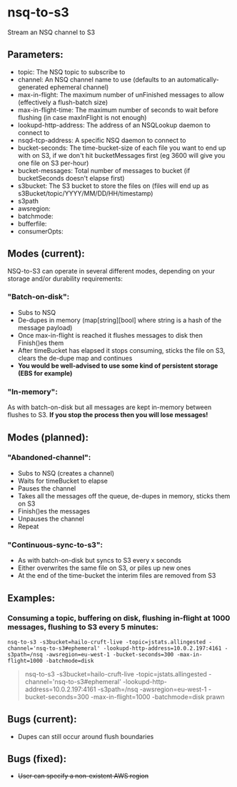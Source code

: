 # nsq-to-s3
Stream an NSQ channel to S3

## Parameters:
* topic: The NSQ topic to subscribe to
* channel: An NSQ channel name to use (defaults to an automatically-generated ephemeral channel)
* max-in-flight: The maximum number of unFinished messages to allow (effectively a flush-batch size)
* max-in-flight-time: The maximum number of seconds to wait before flushing (in case maxInFlight is not enough)
* lookupd-http-address: The address of an NSQLookup daemon to connect to
* nsqd-tcp-address: A specific NSQ daemon to connect to
* bucket-seconds: The time-bucket-size of each file you want to end up with on S3, if we don't hit bucketMessages first (eg 3600 will give you one file on S3 per-hour)
* bucket-messages: Total number of messages to bucket (if bucketSeconds doesn't elapse first)
* s3bucket: The S3 bucket to store the files on (files will end up as s3Bucket/topic/YYYY/MM/DD/HH/timestamp)
* s3path
* awsregion: 
* batchmode: 
* bufferfile: 
* consumerOpts: 

## Modes (current):
NSQ-to-S3 can operate in several different modes, depending on your storage and/or durability requirements:

### "Batch-on-disk":
  * Subs to NSQ
  * De-dupes in memory (map[string][bool] where string is a hash of the message payload)
  * Once max-in-flight is reached it flushes messages to disk then Finish()es them
  * After timeBucket has elapsed it stops consuming, sticks the file on S3, clears the de-dupe map and continues
  * **You would be well-advised to use some kind of persistent storage (EBS for example)**

### "In-memory":
As with batch-on-disk but all messages are kept in-memory between flushes to S3. **If you stop the process then you will lose messages!**

## Modes (planned):

### "Abandoned-channel":
  * Subs to NSQ (creates a channel)
  * Waits for timeBucket to elapse
  * Pauses the channel
  * Takes all the messages off the queue, de-dupes in memory, sticks them on S3
  * Finish()es the messages
  * Unpauses the channel
  * Repeat

### "Continuous-sync-to-s3":
  * As with batch-on-disk but syncs to S3 every x seconds
  * Either overwrites the same file on S3, or piles up new ones
  * At the end of the time-bucket the interim files are removed from S3

## Examples:

### Consuming a topic, buffering on disk, flushing in-flight at 1000 messages, flushing to S3 every 5 minutes:
```
nsq-to-s3 -s3bucket=hailo-cruft-live -topic=jstats.allingested -channel='nsq-to-s3#ephemeral' -lookupd-http-address=10.0.2.197:4161 -s3path=/nsq -awsregion=eu-west-1 -bucket-seconds=300 -max-in-flight=1000 -batchmode=disk
```
> nsq-to-s3 -s3bucket=hailo-cruft-live -topic=jstats.allingested -channel='nsq-to-s3#ephemeral' -lookupd-http-address=10.0.2.197:4161 -s3path=/nsq -awsregion=eu-west-1 -bucket-seconds=300 -max-in-flight=1000 -batchmode=disk
> prawn

## Bugs (current):
* Dupes can still occur around flush boundaries

## Bugs (fixed):
* ~~User can specify a non-existent AWS region~~

